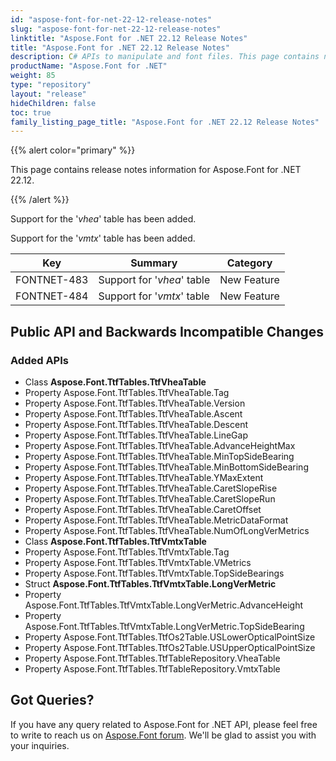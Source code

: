```yaml
---
id: "aspose-font-for-net-22-12-release-notes"
slug: "aspose-font-for-net-22-12-release-notes"
linktitle: "Aspose.Font for .NET 22.12 Release Notes"
title: "Aspose.Font for .NET 22.12 Release Notes"
description: C# APIs to manipulate and font files. This page contains new Aspose.Font for .NET features, enhancement, and bug fixes in 2022, version 22.12.
productName: "Aspose.Font for .NET"
weight: 85
type: "repository"
layout: "release"
hideChildren: false
toc: true
family_listing_page_title: "Aspose.Font for .NET 22.12 Release Notes"
---
```


{{% alert color="primary" %}} 

This page contains release notes information for Aspose.Font for .NET 22.12.

{{% /alert %}} 

Support for the '*vhea*' table has been added.

Support for the '*vmtx*' table has been added.

| Key | Summary | Category |
|---|---|---|
| FONTNET-483 | Support for '*vhea*' table | New Feature |
| FONTNET-484 | Support for '*vmtx*' table | New Feature |

## Public API and Backwards Incompatible Changes

### Added APIs
* Class **Aspose.Font.TtfTables.TtfVheaTable**
* Property Aspose.Font.TtfTables.TtfVheaTable.Tag
* Property Aspose.Font.TtfTables.TtfVheaTable.Version
* Property Aspose.Font.TtfTables.TtfVheaTable.Ascent
* Property Aspose.Font.TtfTables.TtfVheaTable.Descent
* Property Aspose.Font.TtfTables.TtfVheaTable.LineGap
* Property Aspose.Font.TtfTables.TtfVheaTable.AdvanceHeightMax
* Property Aspose.Font.TtfTables.TtfVheaTable.MinTopSideBearing
* Property Aspose.Font.TtfTables.TtfVheaTable.MinBottomSideBearing
* Property Aspose.Font.TtfTables.TtfVheaTable.YMaxExtent
* Property Aspose.Font.TtfTables.TtfVheaTable.CaretSlopeRise
* Property Aspose.Font.TtfTables.TtfVheaTable.CaretSlopeRun
* Property Aspose.Font.TtfTables.TtfVheaTable.CaretOffset
* Property Aspose.Font.TtfTables.TtfVheaTable.MetricDataFormat
* Property Aspose.Font.TtfTables.TtfVheaTable.NumOfLongVerMetrics
* Class **Aspose.Font.TtfTables.TtfVmtxTable**
* Property Aspose.Font.TtfTables.TtfVmtxTable.Tag
* Property Aspose.Font.TtfTables.TtfVmtxTable.VMetrics
* Property Aspose.Font.TtfTables.TtfVmtxTable.TopSideBearings
* Struct **Aspose.Font.TtfTables.TtfVmtxTable.LongVerMetric**
* Property Aspose.Font.TtfTables.TtfVmtxTable.LongVerMetric.AdvanceHeight
* Property Aspose.Font.TtfTables.TtfVmtxTable.LongVerMetric.TopSideBearing
* Property Aspose.Font.TtfTables.TtfOs2Table.USLowerOpticalPointSize
* Property Aspose.Font.TtfTables.TtfOs2Table.USUpperOpticalPointSize
* Property Aspose.Font.TtfTables.TtfTableRepository.VheaTable
* Property Aspose.Font.TtfTables.TtfTableRepository.VmtxTable
## Got Queries?
If you have any query related to Aspose.Font for .NET API, please feel free to write to reach us on [Aspose.Font forum](https://forum.aspose.com/c/font/). We'll be glad to assist you with your inquiries.
